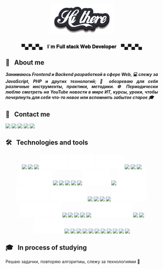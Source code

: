 <h1 align="center"><img src="https://github.com/ProMastersss/ProMastersss/blob/main/src/images/hi.png" /></h1>
<h3 align="center">▀▄▀▄▀▄ &nbsp;&nbsp; 𝐈`𝐦 𝐅𝐮𝐥𝐥 𝐬𝐭𝐚𝐜𝐤 𝐖𝐞𝐛 𝐃𝐞𝐯𝐞𝐥𝐨𝐩𝐞𝐫 &nbsp;&nbsp; ▀▄▀▄▀▄</h3>

## 💁 &nbsp; About me

<p align="justify" style="font-weight: bold;"><i>Занимаюсь Frontend и Backend разработкой в сфере Web, 💻 cлежу за JavaScript, PHP и других технологий; 👀 обозреваю для себя различные инструменты, практики, методики. 🌐 Периодически люблю смотреть на YouTube новости в мире ИТ, курсы, уроки, чтобы почерпнуть для себя что-то новое или вспомнить забытое старое 🎓</i></p>

## 📓 &nbsp; Contact me

<p>
<a href="mailto:promasters93@gmail.com"><img src="https://img.shields.io/badge/Gmail-D14836?style=for-the-badge&logo=gmail&logoColor=white" /></a>
<a href="https://t.me/ProMastersss"><img src="https://img.shields.io/badge/Telegram-2CA5E0?style=for-the-badge&logo=telegram&logoColor=white" /></a>
<a href="https://youtube.com/@ProMasters93"><img src="https://img.shields.io/badge/YouTube-FF0000?style=for-the-badge&logo=youtube&logoColor=white" /></a>
<a href="https://www.codewars.com/users/ProMastersss"><img src="https://img.shields.io/badge/Codewars-B1361E?style=for-the-badge&logo=Codewars&logoColor=white" /></a>
<a href="https://github.com/ProMastersss"><img src="https://img.shields.io/badge/GitHub-100000?style=for-the-badge&logo=github&logoColor=white" /></a>
</p>

## 🛠 &nbsp; Technologies and tools

<p id="tech" align="center">
  <img height="50" src="https://readme-components.vercel.app/api?component=logo&logo=javascript&desc=JavaScript&textfill=ffffff&fill=111111&svgfill=F7DF1E" />
  <img height="50" src="https://readme-components.vercel.app/api?component=logo&logo=typescript&desc=TypeScript&textfill=ffffff&fill=111111&svgfill=3178C6" />
  <img height="50" src="https://readme-components.vercel.app/api?component=logo&logo=react&textfill=ffffff&fill=111111&svgfill=61DAFB" />
  <img height="50" src="https://github.com/ProMastersss/ProMastersss/blob/main/src/images/tech/Next.svg" />
  <img height="50" src="https://github.com/ProMastersss/ProMastersss/blob/main/src/images/tech/Vue.svg" />
  <img height="50" src="https://github.com/ProMastersss/ProMastersss/blob/main/src/images/tech/Nuxt.svg" />
  <img height="50" src="https://readme-components.vercel.app/api?component=logo&logo=angular&textfill=ffffff&fill=111111&svgfill=DD0031" />
  <img height="50" src="https://readme-components.vercel.app/api?component=logo&logo=reactivex&desc=RxJS&textfill=ffffff&fill=111111&svgfill=B7178C" />
  <img height="50" src="https://readme-components.vercel.app/api?component=logo&logo=angularuniversal&desc=Angular%20Universal&textfill=ffffff&fill=111111&svgfill=00ACC1" />
  <img height="50" src="https://github.com/ProMastersss/ProMastersss/blob/main/src/images/tech/NGXS.svg" />
  <img height="50" src="https://readme-components.vercel.app/api?component=logo&logo=redux&textfill=ffffff&fill=111111&svgfill=764ABC" />
  <img height="50" src="https://readme-components.vercel.app/api?component=logo&logo=webpack&textfill=ffffff&fill=111111&svgfill=8DD6F9" />
  <img height="50" src="https://readme-components.vercel.app/api?component=logo&logo=html5&desc=HTML%20&textfill=ffffff&fill=111111&svgfill=E34F26" />
  <img height="50" src="https://readme-components.vercel.app/api?component=logo&logo=css3&desc=CSS&textfill=ffffff&fill=111111&svgfill=1572B6" />
  <img height="50" src="https://readme-components.vercel.app/api?component=logo&logo=sass&textfill=ffffff&fill=111111&svgfill=CC6699" />
  <img height="50" src="https://github.com/ProMastersss/ProMastersss/blob/main/src/images/tech/Less.svg" />
  <img height="50" src="https://readme-components.vercel.app/api?component=logo&logo=graphql&desc=GraphQL&textfill=ffffff&fill=111111&svgfill=E10098" />
  <img height="50" src="https://github.com/ProMastersss/ProMastersss/blob/main/src/images/tech/Node.svg" />
  <img height="50" src="https://github.com/ProMastersss/ProMastersss/blob/main/src/images/tech/Express.svg" />
  <img height="50" src="https://github.com/ProMastersss/ProMastersss/blob/main/src/images/tech/Sequelize.svg" />
  <img height="50" src="https://readme-components.vercel.app/api?component=logo&logo=nestjs&desc=Nest&textfill=ffffff&fill=111111&svgfill=E0234E" />
  <img height="50" src="https://readme-components.vercel.app/api?component=logo&logo=jest&textfill=ffffff&fill=111111&svgfill=C21325" />
  <img height="50" src="https://readme-components.vercel.app/api?component=logo&logo=php&desc=PHP&textfill=ffffff&fill=111111&svgfill=777BB4" />
  <img height="50" src="https://readme-components.vercel.app/api?component=logo&logo=laravel&textfill=ffffff&fill=111111&svgfill=FF2D20" />
  <img height="50" src="https://github.com/ProMastersss/ProMastersss/blob/main/src/images/tech/PHPUnit.svg" />
  <img height="50" src="https://github.com/ProMastersss/ProMastersss/blob/main/src/images/tech/Codeception.svg" />
  <img height="50" src="https://readme-components.vercel.app/api?component=logo&logo=nginx&desc=NGINX%20&textfill=ffffff&fill=111111&svgfill=009639" />
  <img height="50" src="https://readme-components.vercel.app/api?component=logo&logo=rabbitmq&desc=RabbitMQ&textfill=ffffff&fill=111111&svgfill=FF6600" />
  <img height="50" src="https://readme-components.vercel.app/api?component=logo&logo=mysql&textfill=ffffff&fill=111111&svgfill=4479A1" />
  <img height="50" src="https://readme-components.vercel.app/api?component=logo&logo=postgresql&desc=PostgreSql&textfill=ffffff&fill=111111&svgfill=4169E1" />
  <img height="50" src="https://readme-components.vercel.app/api?component=logo&logo=mongodb&desc=MongoDB%20&textfill=ffffff&fill=111111&svgfill=47A248" />
  <img height="50" src="https://github.com/ProMastersss/ProMastersss/blob/main/src/images/tech/ClickHouse.svg" />
  <img height="50" src="https://readme-components.vercel.app/api?component=logo&logo=docker&textfill=ffffff&fill=111111&svgfill=2496ED" />
  <img height="50" src="https://readme-components.vercel.app/api?component=logo&logo=kubernetes&textfill=ffffff&fill=111111&svgfill=326CE5" />
  <img height="50" src="https://github.com/ProMastersss/ProMastersss/blob/main/src/images/tech/gRPC.svg" />
  <img height="50" src="https://readme-components.vercel.app/api?component=logo&logo=gitlab&desc=GitLab&textfill=ffffff&fill=111111&svgfill=FC6D26" />
  <img height="50" src="https://readme-components.vercel.app/api?component=logo&logo=github&desc=GitHub&textfill=ffffff&fill=111111&svgfill=ffffff" />
  <img height="50" src="https://readme-components.vercel.app/api?component=logo&logo=jira&textfill=ffffff&fill=111111&svgfill=0052CC" />
  <img height="50" src="https://readme-components.vercel.app/api?component=logo&logo=confluence&textfill=ffffff&fill=111111&svgfill=172B4D" />
  <img height="50" src="https://readme-components.vercel.app/api?component=logo&logo=prettier&textfill=ffffff&fill=111111&svgfill=F7B93E" />
  <img height="50" src="https://readme-components.vercel.app/api?component=logo&logo=eslint&textfill=ffffff&fill=111111&svgfill=4B32C3" />
  <img height="50" src="https://readme-components.vercel.app/api?component=logo&logo=googlechrome&desc=Google%20Chrome&textfill=ffffff&fill=111111&svgfill=4285F4" />
  <img height="50" src="https://readme-components.vercel.app/api?component=logo&logo=postman&textfill=ffffff&fill=111111&svgfill=FF6C37" />
  <img height="50" src="https://readme-components.vercel.app/api?component=logo&logo=linux&textfill=ffffff&fill=111111&svgfill=FCC624" />
  <img height="50" src="https://readme-components.vercel.app/api?component=logo&logo=visualstudiocode&desc=VS%20Code&textfill=ffffff&fill=111111&svgfill=007ACC" />
  <img height="50" src="https://readme-components.vercel.app/api?component=logo&logo=webstorm&desc=WebStorm&textfill=ffffff&fill=111111&svgfill=ffffff" />
</p>

## 🎓 &nbsp; In process of studying

<span>
  Решаю задачки, повторяю алгоритмы, слежу за технологиями 🙂
</span>
